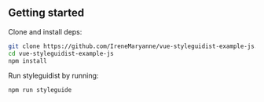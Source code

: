 

## Getting started

Clone and install deps:

```bash
git clone https://github.com/IreneMaryanne/vue-styleguidist-example-js.git
cd vue-styleguidist-example-js
npm install 
```

Run styleguidist by running:

```bash
npm run styleguide 
```
